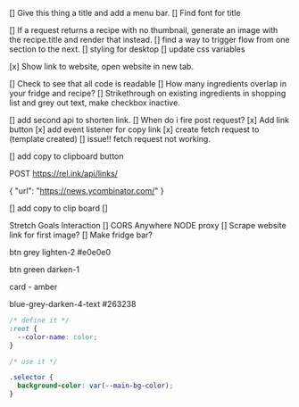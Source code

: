 
        
[] Give this thing a title and add a menu bar.
[] Find font for title

[] If a request returns a recipe with no thumbnail, generate an image with the recipe.title and render that instead.
[] find a way to trigger flow from one section to the next.
[] styling for desktop
[] update css variables

[x] Show link to website, open website in new tab.



[] Check to see that all code is readable
[] How many ingredients overlap in your fridge and recipe?
[] Strikethrough on existing ingredients in shopping list and grey out text, make checkbox inactive.


[] add second api to shorten link.
[] When do i fire post request?
[x] Add link button
[x] add event listener for copy link
[x] create fetch request to (template created)
  [] issue!! fetch request not working.

[] add copy to clipboard button

POST https://rel.ink/api/links/

{
  "url": "https://news.ycombinator.com/"
}
      
[] add copy to clip board
[] 

Stretch Goals
Interaction
[] CORS Anywhere NODE proxy
[] Scrape website link for first image?
[] Make fridge bar?




btn grey lighten-2 #e0e0e0

btn green darken-1

card - amber

blue-grey-darken-4-text #263238

```css
/* define it */
:root {
  --color-name: color;
}

/* use it */

.selector {
  background-color: var(--main-bg-color);
}

```

